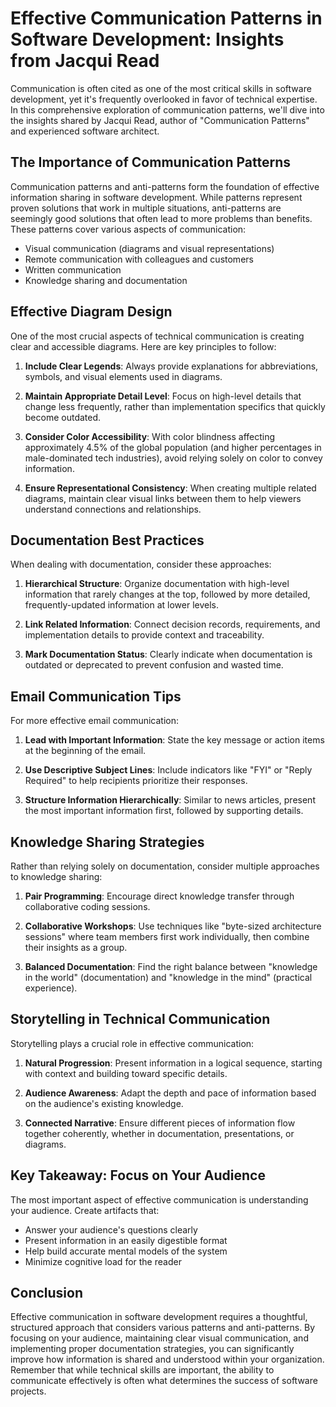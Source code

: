 # Effective Communication Patterns in Software Development: Insights from Jacqui Read

Communication is often cited as one of the most critical skills in software development, yet it's frequently overlooked in favor of technical expertise. In this comprehensive exploration of communication patterns, we'll dive into the insights shared by Jacqui Read, author of "Communication Patterns" and experienced software architect.

## The Importance of Communication Patterns

Communication patterns and anti-patterns form the foundation of effective information sharing in software development. While patterns represent proven solutions that work in multiple situations, anti-patterns are seemingly good solutions that often lead to more problems than benefits. These patterns cover various aspects of communication:

- Visual communication (diagrams and visual representations)
- Remote communication with colleagues and customers
- Written communication
- Knowledge sharing and documentation

## Effective Diagram Design

One of the most crucial aspects of technical communication is creating clear and accessible diagrams. Here are key principles to follow:

1. **Include Clear Legends**: Always provide explanations for abbreviations, symbols, and visual elements used in diagrams.

2. **Maintain Appropriate Detail Level**: Focus on high-level details that change less frequently, rather than implementation specifics that quickly become outdated.

3. **Consider Color Accessibility**: With color blindness affecting approximately 4.5% of the global population (and higher percentages in male-dominated tech industries), avoid relying solely on color to convey information.

4. **Ensure Representational Consistency**: When creating multiple related diagrams, maintain clear visual links between them to help viewers understand connections and relationships.

## Documentation Best Practices

When dealing with documentation, consider these approaches:

1. **Hierarchical Structure**: Organize documentation with high-level information that rarely changes at the top, followed by more detailed, frequently-updated information at lower levels.

2. **Link Related Information**: Connect decision records, requirements, and implementation details to provide context and traceability.

3. **Mark Documentation Status**: Clearly indicate when documentation is outdated or deprecated to prevent confusion and wasted time.

## Email Communication Tips

For more effective email communication:

1. **Lead with Important Information**: State the key message or action items at the beginning of the email.

2. **Use Descriptive Subject Lines**: Include indicators like "FYI" or "Reply Required" to help recipients prioritize their responses.

3. **Structure Information Hierarchically**: Similar to news articles, present the most important information first, followed by supporting details.

## Knowledge Sharing Strategies

Rather than relying solely on documentation, consider multiple approaches to knowledge sharing:

1. **Pair Programming**: Encourage direct knowledge transfer through collaborative coding sessions.

2. **Collaborative Workshops**: Use techniques like "byte-sized architecture sessions" where team members first work individually, then combine their insights as a group.

3. **Balanced Documentation**: Find the right balance between "knowledge in the world" (documentation) and "knowledge in the mind" (practical experience).

## Storytelling in Technical Communication

Storytelling plays a crucial role in effective communication:

1. **Natural Progression**: Present information in a logical sequence, starting with context and building toward specific details.

2. **Audience Awareness**: Adapt the depth and pace of information based on the audience's existing knowledge.

3. **Connected Narrative**: Ensure different pieces of information flow together coherently, whether in documentation, presentations, or diagrams.

## Key Takeaway: Focus on Your Audience

The most important aspect of effective communication is understanding your audience. Create artifacts that:

- Answer your audience's questions clearly
- Present information in an easily digestible format
- Help build accurate mental models of the system
- Minimize cognitive load for the reader

## Conclusion

Effective communication in software development requires a thoughtful, structured approach that considers various patterns and anti-patterns. By focusing on your audience, maintaining clear visual communication, and implementing proper documentation strategies, you can significantly improve how information is shared and understood within your organization. Remember that while technical skills are important, the ability to communicate effectively is often what determines the success of software projects.